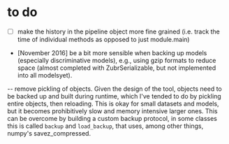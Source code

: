 # to do

- [ ] make the history in the pipeline object more fine grained (i.e. track the time of individual methods as opposed to just module.main)

- [November 2016] be a bit more sensible when backing up models (especially discriminative models), e.g., using gzip formats to reduce space (almost completed with ZubrSerializable, but not implemented into all modelsyet).

-- remove pickling of objects. Given the design of the tool, objects need to be backed up and built during runtime, which I've tended to do by pickling entire objects, then reloading. This is okay for small datasets and models, but it becomes prohibitively slow and memory intensive larger ones. This can be overcome by building a custom backup protocol, in some classes this is called ``backup`` and ``load_backup``, that uses, among other things, numpy's savez_compressed.

